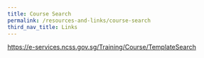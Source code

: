 ```yaml
---
title: Course Search
permalink: /resources-and-links/course-search
third_nav_title: Links
---
```


https://e-services.ncss.gov.sg/Training/Course/TemplateSearch
